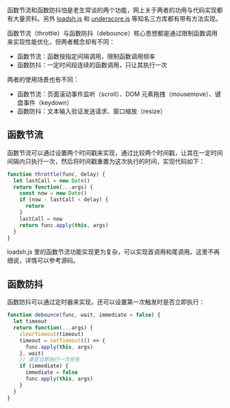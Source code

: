 [pixiv: 68321417]: # 'https://i.loli.net/2018/12/16/5c1653911d1ec.jpg'

函数节流和函数防抖怕是老生常谈的两个功能，网上关于两者的功用与代码实现都有大量资料。另外 [loadsh.js](https://lodash.com/) 和 [underscore.js](https://underscorejs.org/) 等知名三方库都有带有方法实现。

函数节流（throttle）与函数防抖（debounce）核心思想都是通过限制函数调用来实现性能优化，但两者概念却有不同：

- 函数节流：函数按指定间隔调用，限制函数调用频率
- 函数防抖：一定时间段连续的函数调用，只让其执行一次

两者的使用场景也有不同：

- 函数节流：页面滚动事件监听（scroll）、DOM 元素拖拽（mousemove）、键盘事件（keydown）
- 函数防抖：文本输入验证发送请求、窗口缩放（resize）

## 函数节流

函数节流可以通过设置两个时间戳来实现，通过比较两个时间戳，让其在一定时间间隔内只执行一次，然后将时间戳重置为这次执行的时间，实现代码如下：

```javascript
function throttle(func, delay) {
  let lastCall = new Date()
  return function(...args) {
    const now = new Date()
    if (now - lastCall < delay) {
      return
    }
    lastCall = now
    return func.apply(this, args)
  }
}
```

loadsh.js 里的函数节流功能实现更为复杂，可以实现首调用和尾调用。这里不再细说，详情可以参考源码。

## 函数防抖

函数防抖可以通过定时器来实现，还可以设置第一次触发时是否立即执行：

```javascript
function debounce(func, wait, immediate = false) {
  let timeout
  return function(...args) {
    clearTimeout(timeout)
    timeout = setTimeout(() => {
      func.apply(this, args)
    }, wait)
    // 是否立即执行一次任务
    if (immediate) {
      immediate = false
      func.apply(this, args)
    }
  }
}
```
